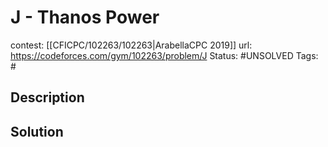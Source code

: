 # J - Thanos Power

contest: [[CFICPC/102263/102263|ArabellaCPC 2019]]
url: https://codeforces.com/gym/102263/problem/J
Status: #UNSOLVED
Tags: #

## Description

## Solution

